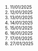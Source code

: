 1. 11/01/2025
2. 12/01/2025
3. 13/01/2025
4. 14/01/2025
5. 15/01/2025
6. 16/01/2025
7. 17/01/2025
8. 27/01/2025
